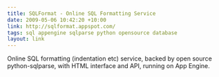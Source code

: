 ```yaml
---
title: SQLFormat - Online SQL Formatting Service
date: 2009-05-06 10:42:20 +10:00
link: http://sqlformat.appspot.com/
tags: sql appengine sqlparse python opensource database
layout: link
---
```

Online SQL formatting (indentation etc) service, backed by open source python-sqlparse, with HTML interface and API, running on App Engine.
